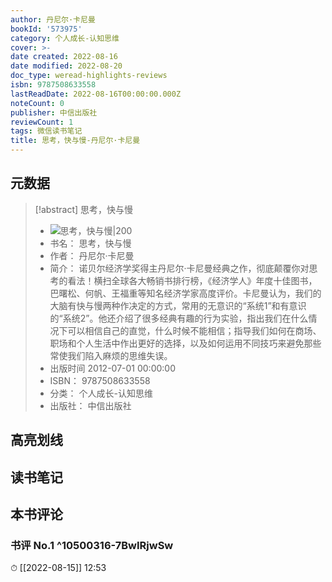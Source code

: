 ```yaml
---
author: 丹尼尔·卡尼曼
bookId: '573975'
category: 个人成长-认知思维
cover: >-
date created: 2022-08-16
date modified: 2022-08-20
doc_type: weread-highlights-reviews
isbn: 9787508633558
lastReadDate: 2022-08-16T00:00:00.000Z
noteCount: 0
publisher: 中信出版社
reviewCount: 1
tags: 微信读书笔记
title: 思考，快与慢-丹尼尔·卡尼曼
---
```


## 元数据

> [!abstract] 思考，快与慢
> - ![ 思考，快与慢|200](https://wfqqreader-1252317822.image.myqcloud.com/cover/975/573975/t7_573975.jpg)
> - 书名： 思考，快与慢
> - 作者： 丹尼尔·卡尼曼
> - 简介： 诺贝尔经济学奖得主丹尼尔·卡尼曼经典之作，彻底颠覆你对思考的看法！横扫全球各大畅销书排行榜，《经济学人》年度十佳图书，巴曙松、何帆、王福重等知名经济学家高度评价。卡尼曼认为，我们的大脑有快与慢两种作决定的方式，常用的无意识的“系统1”和有意识的“系统2”。他还介绍了很多经典有趣的行为实验，指出我们在什么情况下可以相信自己的直觉，什么时候不能相信；指导我们如何在商场、职场和个人生活中作出更好的选择，以及如何运用不同技巧来避免那些常使我们陷入麻烦的思维失误。
> - 出版时间 2012-07-01 00:00:00
> - ISBN： 9787508633558
> - 分类： 个人成长-认知思维
> - 出版社： 中信出版社

## 高亮划线

## 读书笔记

## 本书评论

### 书评 No.1 ^10500316-7BwIRjwSw

⏱ [[2022-08-15]] 12:53
